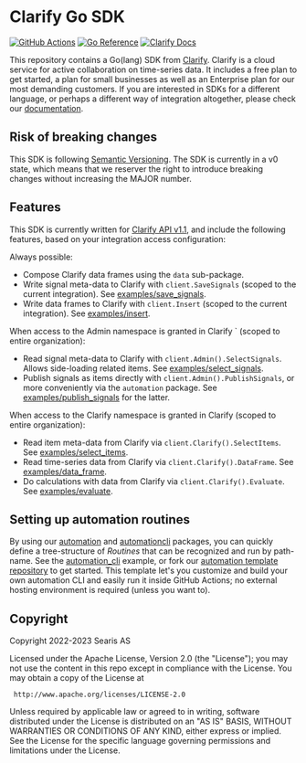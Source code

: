 # Clarify Go SDK

[![GitHub Actions](https://github.com/clarify/clarify-go/workflows/Go/badge.svg?branch=master)](https://github.com/clarify/clarify-go/actions?query=workflow%3AGo+branch%main)
[![Go Reference](https://pkg.go.dev/badge/github.com/clarify/clarify-go.svg)](https://pkg.go.dev/github.com/clarify/clarify-go)
[![Clarify Docs](https://img.shields.io/badge/%7CC%7C-docs-blue)][docs]

This repository contains a Go(lang) SDK from [Clarify][clarify]. Clarify is a cloud service for active collaboration on time-series data. It includes a free plan to get started, a plan for small businesses as well as an Enterprise plan for our most demanding customers. If you are interested in SDKs for a different language, or perhaps a different way of integration altogether, please check our [documentation][docs].

## Risk of breaking changes

This SDK is following [Semantic Versioning][semver]. The SDK is currently in a v0 state, which means that we reserver the right to introduce breaking changes without increasing the MAJOR number.

## Features

This SDK is currently written for [Clarify API v1.1][docs-v1.1], and include the following features, based on your integration access configuration:

Always possible:

- Compose Clarify data frames using the `data` sub-package.
- Write signal meta-data to Clarify with `client.SaveSignals` (scoped to the current integration). See [examples/save_signals](examples/save_signals/).
- Write data frames to Clarify with `client.Insert` (scoped to the current integration). See [examples/insert](examples/insert/).

When access to the Admin namespace is granted in Clarify ` (scoped to entire organization):

- Read signal meta-data to Clarify with `client.Admin().SelectSignals`. Allows side-loading related items. See [examples/select_signals](examples/select_signals/).
- Publish signals as items directly with `client.Admin().PublishSignals`, or more conveniently via the `automation` package. See [examples/publish_signals](examples/publish_signals/) for the latter.

When access to the Clarify namespace is granted in Clarify (scoped to entire organization):

- Read item meta-data from Clarify via `client.Clarify().SelectItems`. See [examples/select_items](examples/select_items/).
- Read time-series data from Clarify via `client.Clarify().DataFrame`. See [examples/data_frame](examples/select_items/).
- Do calculations with data from Clarify via `client.Clarify().Evaluate`. See [examples/evaluate](examples/evaluate/).

[clarify]: https://clarify.io/
[semver]: https://semver.org/
[docs]: https://docs.clarify.io
[docs-v1.1]: https://docs.clarify.io/1.1

## Setting up automation routines

By using our [automation](automation) and [automationcli](automation/automationcli) packages, you can quickly define a tree-structure of _Routines_ that can be recognized and run by path-name. See the [automation_cli](examples/automation_cli/) example, or fork our [automation template repository](https://github.com/clarify/template-clarify-automation) to get started. This template let's you customize and build your own automation CLI and easily run it inside GitHub Actions; no external hosting environment is required (unless you want to).

## Copyright

Copyright 2022-2023 Searis AS

Licensed under the Apache License, Version 2.0 (the "License");
you may not use the content in this repo except in compliance with the License.
You may obtain a copy of the License at

     http://www.apache.org/licenses/LICENSE-2.0

Unless required by applicable law or agreed to in writing, software
distributed under the License is distributed on an "AS IS" BASIS,
WITHOUT WARRANTIES OR CONDITIONS OF ANY KIND, either express or implied.
See the License for the specific language governing permissions and
limitations under the License.
